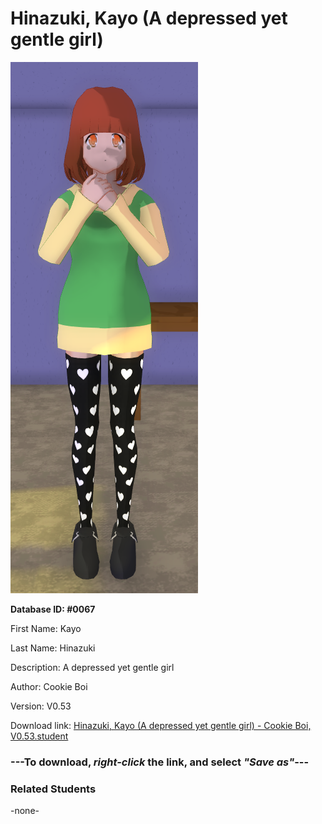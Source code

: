 # Hinazuki, Kayo (A depressed yet gentle girl)

<img src="../../Files/Images/Hinazuki, Kayo (A depressed yet gentle girl).png" title="Hinazuki, Kayo (A depressed yet gentle girl) - Cookie Boi, V0.53">

**Database ID: #0067**

First Name: Kayo

Last Name: Hinazuki

Description: A depressed yet gentle girl

Author: Cookie Boi

Version: V0.53

Download link: <a href="https://raw.githubusercontent.com/Arbiter1223/Daigaku-Gurashi-Custom-Students/master/Files/Student%20Files/Hinazuki%2C%20Kayo%20(A%20depressed%20yet%20gentle%20girl)%20-%20Cookie%20Boi%2C%20V0.53.student">Hinazuki, Kayo (A depressed yet gentle girl) - Cookie Boi, V0.53.student</a>

### ---**To download, _right-click_ the link, and select _"Save as"_**---

### Related Students

-none-
